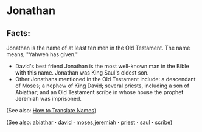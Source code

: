 # Jonathan #

## Facts: ##

Jonathan is the name of at least ten men in the Old Testament. The name means, "Yahweh has given."

* David's best friend Jonathan is the most well-known man in the Bible with this name. Jonathan was King Saul's oldest son.
* Other Jonathans mentioned in the Old Testament include: a descendant of Moses; a nephew of King David; several priests, including a son of Abiathar; and an Old Testament scribe in whose house the prophet Jeremiah was imprisoned.

(See also: [How to Translate Names](https://git.door43.org/Door43/en-ta-translate-vol1/src/master/content/translate_names.md))

(See also: [abiathar](../other/abiathar.md) **·** [david](../other/david.md) **·** [moses](../other/moses.md),[jeremiah](../other/jeremiah.md) **·** [priest](../kt/priest.md) **·** [saul](../other/saul.md) **·** [scribe](../other/scribe.md))

